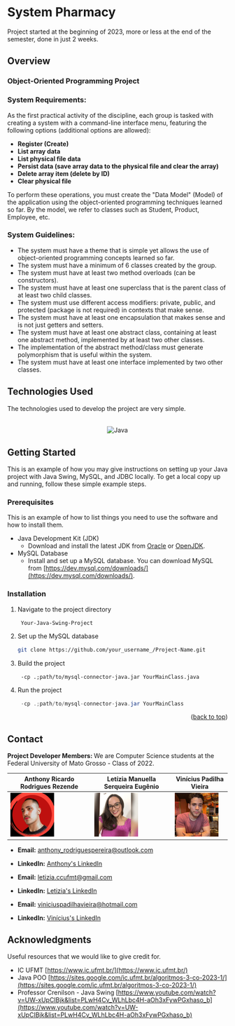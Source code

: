 # System Pharmacy 

Project started at the beginning of 2023, more or less at the end of the semester, done in just 2 weeks.

## Overview
### Object-Oriented Programming Project

### System Requirements:

As the first practical activity of the discipline, each group is tasked with creating a system with a command-line interface menu, featuring the following options (additional options are allowed):

- **Register (Create)**
- **List array data**
- **List physical file data**
- **Persist data (save array data to the physical file and clear the array)**
- **Delete array item (delete by ID)**
- **Clear physical file**

To perform these operations, you must create the "Data Model" (Model) of the application using the object-oriented programming techniques learned so far. By the model, we refer to classes such as Student, Product, Employee, etc.

### System Guidelines:

- The system must have a theme that is simple yet allows the use of object-oriented programming concepts learned so far.
- The system must have a minimum of 6 classes created by the group.
- The system must have at least two method overloads (can be constructors).
- The system must have at least one superclass that is the parent class of at least two child classes.
- The system must use different access modifiers: private, public, and protected (package is not required) in contexts that make sense.
- The system must have at least one encapsulation that makes sense and is not just getters and setters.
- The system must have at least one abstract class, containing at least one abstract method, implemented by at least two other classes.
- The implementation of the abstract method/class must generate polymorphism that is useful within the system.
- The system must have at least one interface implemented by two other classes.

## Technologies Used

The technologies used to develop the project are very simple.

<div style="display: inline_block" align="center"><br>
  <img align="center" alt="Java" height="38" width="100" src="https://img.shields.io/badge/Java-007396?style=for-the-badge&logo=java&logoColor=white">
</div>

<!-- GETTING STARTED -->
## Getting Started

This is an example of how you may give instructions on setting up your Java project with Java Swing, MySQL, and JDBC locally. To get a local copy up and running, follow these simple example steps.

### Prerequisites

This is an example of how to list things you need to use the software and how to install them.
* Java Development Kit (JDK)
  - Download and install the latest JDK from [Oracle](https://www.oracle.com/java/technologies/javase-downloads.html) or [OpenJDK](https://adoptopenjdk.net/).
* MySQL Database
  - Install and set up a MySQL database. You can download MySQL from [https://dev.mysql.com/downloads/](https://dev.mysql.com/downloads/).

### Installation

1. Navigate to the project directory
   ```cd
    Your-Java-Swing-Project
   ```
2. Set up the MySQL database
   ```sh
   git clone https://github.com/your_username_/Project-Name.git
   ```
3. Build the project
   ```javac
    -cp .;path/to/mysql-connector-java.jar YourMainClass.java
   ```
4. Run the project
   ```java
    -cp .;path/to/mysql-connector-java.jar YourMainClass
   ```
   
<p align="right">(<a href="#readme-top">back to top</a>)</p>

## Contact
<strong> Project Developer Members: </strong> We are Computer Science students at the Federal University of Mato Grosso - Class of 2022.

| Anthony Ricardo Rodrigues Rezende | Letízia Manuella Serqueira Eugênio | Vinícius Padilha Vieira|
| --- | --- | --- |
| <img src="./imageDevelopers/anthony.jpeg" alt="Anthony's Photo" width="100"/> | <img src="./imageDevelopers/letizia.jpeg" alt="Letizia's Photo" width="100"/> | <img src="./imageDevelopers/vinicius.jpeg" alt="Vinícius's Photo" width="100"/> |

- **Email:** anthony_rodriguespereira@outlook.com
- **LinkedIn:** [Anthony's LinkedIn](https://www.linkedin.com/in/anthony-ricardo-rodrigues-rezende-486917227/)

- **Email:** letizia.ccufmt@gmail.com
- **LinkedIn:** [Letizia's LinkedIn](https://www.linkedin.com/in/let%C3%ADzia-manuella-computerscience/)

- **Email:** viniciuspadilhavieira@hotmail.com
- **LinkedIn:** [Vinícius's LinkedIn](https://www.linkedin.com/in/vin%C3%ADcius-vieira-2918a1236?trk=contact-info)


## Acknowledgments
Useful resources that we would like to give credit for.

- IC UFMT [https://www.ic.ufmt.br/](https://www.ic.ufmt.br/)
- Java POO [https://sites.google.com/ic.ufmt.br/algoritmos-3-co-2023-1/](https://sites.google.com/ic.ufmt.br/algoritmos-3-co-2023-1/)
- Professor Crenilson - Java Swing [https://www.youtube.com/watch?v=UW-xUpCIBjk&list=PLwH4Cv_WLhLbc4H-aOh3xFywPGxhaso_b](https://www.youtube.com/watch?v=UW-xUpCIBjk&list=PLwH4Cv_WLhLbc4H-aOh3xFywPGxhaso_b)

##
